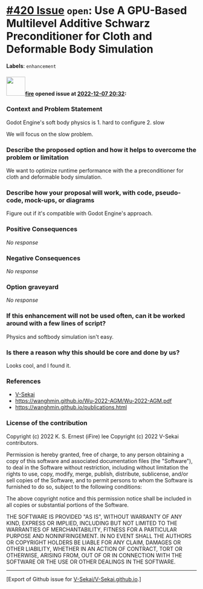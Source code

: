 # [\#420 Issue](https://github.com/V-Sekai/V-Sekai.github.io/issues/420) `open`: Use A GPU-Based Multilevel Additive Schwarz Preconditioner for Cloth and Deformable Body Simulation
**Labels**: `enhancement`


#### <img src="https://avatars.githubusercontent.com/u/32321?u=c2e06a3d2b49a467aa907e54aa259516440267cc&v=4" width="50">[fire](https://github.com/fire) opened issue at [2022-12-07 20:32](https://github.com/V-Sekai/V-Sekai.github.io/issues/420):

### Context and Problem Statement

Godot Engine's soft body physics is 1. hard to configure 2. slow

We will focus on the slow problem.



### Describe the proposed option and how it helps to overcome the problem or limitation

We want to optimize runtime performance with the a preconditioner for cloth and deformable body simulation.

### Describe how your proposal will work, with code, pseudo-code, mock-ups, or diagrams

Figure out if it's compatible with Godot Engine's approach.

### Positive Consequences

_No response_

### Negative Consequences

_No response_

### Option graveyard

_No response_

### If this enhancement will not be used often, can it be worked around with a few lines of script?

Physics and softbody simulation isn't easy.

### Is there a reason why this should be core and done by us?

Looks cool, and I found it.

### References

- [V-Sekai](https://v-sekai.org/)
- https://wanghmin.github.io/Wu-2022-AGM/Wu-2022-AGM.pdf
- https://wanghmin.github.io/publications.html


### License of the contribution

Copyright (c) 2022 K. S. Ernest (iFire) lee
Copyright (c) 2022 V-Sekai contributors.

Permission is hereby granted, free of charge, to any person obtaining a copy of this software and associated documentation files (the "Software"), to deal in the Software without restriction, including without limitation the rights to use, copy, modify, merge, publish, distribute, sublicense, and/or sell copies of the Software, and to permit persons to whom the Software is furnished to do so, subject to the following conditions:

The above copyright notice and this permission notice shall be included in all copies or substantial portions of the Software.

THE SOFTWARE IS PROVIDED "AS IS", WITHOUT WARRANTY OF ANY KIND, EXPRESS OR IMPLIED, INCLUDING BUT NOT LIMITED TO THE WARRANTIES OF MERCHANTABILITY, FITNESS FOR A PARTICULAR PURPOSE AND NONINFRINGEMENT. IN NO EVENT SHALL THE AUTHORS OR COPYRIGHT HOLDERS BE LIABLE FOR ANY CLAIM, DAMAGES OR OTHER LIABILITY, WHETHER IN AN ACTION OF CONTRACT, TORT OR OTHERWISE, ARISING FROM, OUT OF OR IN CONNECTION WITH THE SOFTWARE OR THE USE OR OTHER DEALINGS IN THE SOFTWARE.





-------------------------------------------------------------------------------



[Export of Github issue for [V-Sekai/V-Sekai.github.io](https://github.com/V-Sekai/V-Sekai.github.io).]
